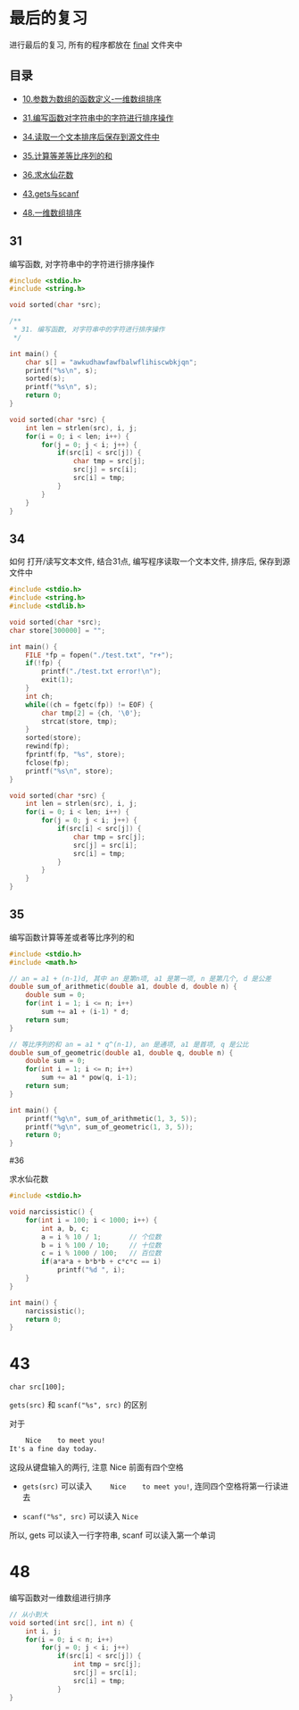 # 最后的复习

进行最后的复习, 所有的程序都放在 [final]() 文件夹中

## 目录

- [10.参数为数组的函数定义-一维数组排序](#48)

- [31.编写函数对字符串中的字符进行排序操作](#31)

- [34.读取一个文本排序后保存到源文件中](#34)

- [35.计算等差等比序列的和](#35)

- [36.求水仙花数](#36)

- [43.gets与scanf](#43)

- [48.一维数组排序](#48)

## 31

编写函数, 对字符串中的字符进行排序操作

```C
#include <stdio.h>
#include <string.h>

void sorted(char *src);

/**
 * 31. 编写函数, 对字符串中的字符进行排序操作
 */

int main() {
    char s[] = "awkudhawfawfbalwflihiscwbkjqn";
    printf("%s\n", s);
    sorted(s);
    printf("%s\n", s);
    return 0;
}

void sorted(char *src) {
    int len = strlen(src), i, j;
    for(i = 0; i < len; i++) {
        for(j = 0; j < i; j++) {
            if(src[i] < src[j]) {
                char tmp = src[j];
                src[j] = src[i];
                src[i] = tmp;
            }
        }
    }
}

```

## 34

如何 打开/读写文本文件, 结合31点, 编写程序读取一个文本文件, 排序后, 保存到源文件中

```C
#include <stdio.h>
#include <string.h>
#include <stdlib.h>

void sorted(char *src);
char store[300000] = "";

int main() {
    FILE *fp = fopen("./test.txt", "r+");
    if(!fp) {
        printf("./test.txt error!\n");
        exit(1);
    }
    int ch;
    while((ch = fgetc(fp)) != EOF) {
        char tmp[2] = {ch, '\0'};
        strcat(store, tmp);
    }
    sorted(store);
    rewind(fp);
    fprintf(fp, "%s", store);
    fclose(fp);
    printf("%s\n", store);
}

void sorted(char *src) {
    int len = strlen(src), i, j;
    for(i = 0; i < len; i++) {
        for(j = 0; j < i; j++) {
            if(src[i] < src[j]) {
                char tmp = src[j];
                src[j] = src[i];
                src[i] = tmp;
            }
        }
    }
}
```

## 35

编写函数计算等差或者等比序列的和

```C
#include <stdio.h>
#include <math.h>

// an = a1 + (n-1)d, 其中 an 是第n项, a1 是第一项, n 是第几个, d 是公差
double sum_of_arithmetic(double a1, double d, double n) {
    double sum = 0;
    for(int i = 1; i <= n; i++)
        sum += a1 + (i-1) * d;
    return sum;
}

// 等比序列的和 an = a1 * q^(n-1), an 是通项, a1 是首项, q 是公比
double sum_of_geometric(double a1, double q, double n) {
    double sum = 0;
    for(int i = 1; i <= n; i++)
        sum += a1 * pow(q, i-1);
    return sum;
}

int main() {
    printf("%g\n", sum_of_arithmetic(1, 3, 5));
    printf("%g\n", sum_of_geometric(1, 3, 5));
    return 0;
}
```

#36

求水仙花数

```C
#include <stdio.h>

void narcissistic() {
    for(int i = 100; i < 1000; i++) {
        int a, b, c;
        a = i % 10 / 1;       // 个位数
        b = i % 100 / 10;     // 十位数
        c = i % 1000 / 100;   // 百位数
        if(a*a*a + b*b*b + c*c*c == i)
            printf("%d ", i);
    }
}

int main() {
    narcissistic();
    return 0;
}
```

# 43

`char src[100];`

`gets(src)` 和 `scanf("%s", src)` 的区别

对于

```txt
    Nice    to meet you!
It's a fine day today.
```

这段从键盘输入的两行, 注意 Nice 前面有四个空格

- `gets(src)` 可以读入 `    Nice    to meet you!`, 连同四个空格将第一行读进去

- `scanf("%s", src)` 可以读入 `Nice`

所以, gets 可以读入一行字符串, scanf 可以读入第一个单词

# 48

编写函数对一维数组进行排序

```C
// 从小到大
void sorted(int src[], int n) {
    int i, j;
    for(i = 0; i < n; i++)
        for(j = 0; j < i; j++)
            if(src[i] < src[j]) {
                int tmp = src[j];
                src[j] = src[i];
                src[i] = tmp;
            }
}
```

